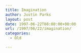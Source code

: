 ```yaml
---
title: Imagination
author: Justin Parks
layout: post
date: 1997-06-22T08:00:00+00:00
url: /1997/06/22/imagination/
categories:
  - Old

---
```

